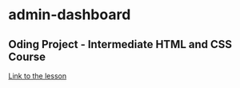 # admin-dashboard
Oding Project - Intermediate HTML and CSS Course
---
[Link to the lesson](https://www.theodinproject.com/lessons/node-path-intermediate-html-and-css-admin-dashboard) 